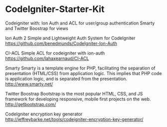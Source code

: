 CodeIgniter-Starter-Kit
=======================

Codeigniter with:
Ion Auth and ACL for user/group authentication
Smarty and Twitter Boostrap for views


Ion Auth 2
Simple and Lightweight Auth System for CodeIgniter
https://github.com/benedmunds/CodeIgniter-Ion-Auth

CI-ACL
Simple ACL for codeigniter with ion-auth
https://github.com/lahaxearnaud/CI-ACL

Smarty
Smarty is a template engine for PHP, facilitating the separation of presentation (HTML/CSS) from application logic. This implies that PHP code is application logic, and is separated from the presentation.
http://www.smarty.net/

Twitter Boostrap
Bootstrap is the most popular HTML, CSS, and JS framework for developing responsive, mobile first projects on the web.
http://getbootstrap.com/

CodeIgniter encryption key generator
http://jeffreybarke.net/tools/codeigniter-encryption-key-generator/
